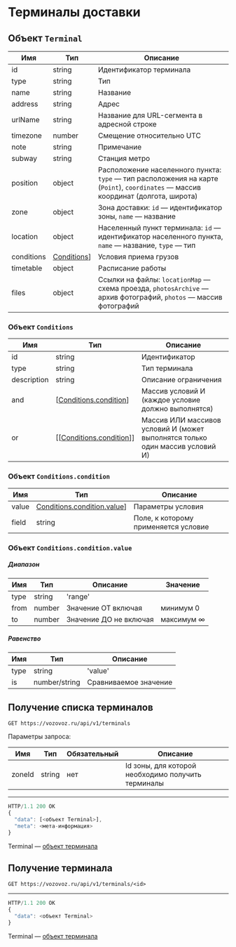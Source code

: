 # Терминалы доставки

## Объект `Terminal`

Имя | Тип | Описание
--- | --- | --------
id | string | Идентификатор терминала
type | string | Тип
name | string | Название
address | string | Адрес
urlName | string | Название для URL-сегмента в адресной строке
timezone | number | Смещение относительно UTC
note | string | Примечание
subway | string | Станция метро
position | object | Расположение населенного пункта: `type` — тип расположения на карте (`Point`), `coordinates` — массив координат (долгота, широта)
zone | object | Зона доставки: `id` — идентификатор зоны, `name` — название
location | object | Населенный пункт терминала: `id` — идентификатор населенного пункта, `name` — название, `type` — тип
conditions | [Conditions](#conditions)] | Условия приема грузов
timetable | object | Расписание работы
files | object | Ссылки на файлы: `locationMap` — схема проезда, `photosArchive` — архив фотографий, `photos` — массив фотографий

### Объект <a name="conditions">`Conditions`</a>

Имя | Тип | Описание
--- | --- | --------
id | string | Идентификатор
type | string | Тип терминала
description | string | Описание ограничения
and | [[Conditions.condition](#conditions.condition)] | Массив условий И (каждое условие должно выполнятся)
or | [[[Conditions.condition](#conditions.condition)]] | Массив ИЛИ массивов условий И (может выполнятся только один массив условий И)

### Объект <a name="conditions.condition">`Conditions.condition`</a>

Имя | Тип | Описание
--- | --- | --------
value | [Conditions.condition.value](#conditions.condition.value)] | Параметры условия
field | string | Поле, к которому применяется условие

### Объект <a name="conditions.condition.value">`Conditions.condition.value`</a>

##### Диапазон

Имя | Тип | Описание | Значение
--- | --- | -------- | --------
type | string | 'range' |
from | number | Значение ОТ включая | минимум 0
to | number | Значение ДО не включая | максимум ∞

##### Равенство

Имя | Тип | Описание
--- | --- | --------
type | string | 'value'
is | number/string | Сравниваемое значение

## Получение списка терминалов

`GET https://vozovoz.ru/api/v1/terminals`

Параметры запроса:

Имя | Тип | Обязательный | Описание
--- | --- | ------------ | --------
zoneId | string | нет | Id зоны, для которой необходимо получить терминалы

---

```js
HTTP/1.1 200 OK
{
  "data": [<объект Terminal>],
  "meta": <мета-информация>
}
```

Terminal — [объект терминала](terminals.md)

## Получение терминала

`GET https://vozovoz.ru/api/v1/terminals/<id>`

---

```js
HTTP/1.1 200 OK
{
  "data": <объект Terminal>
}
```

Terminal — [объект терминала](terminals.md)
